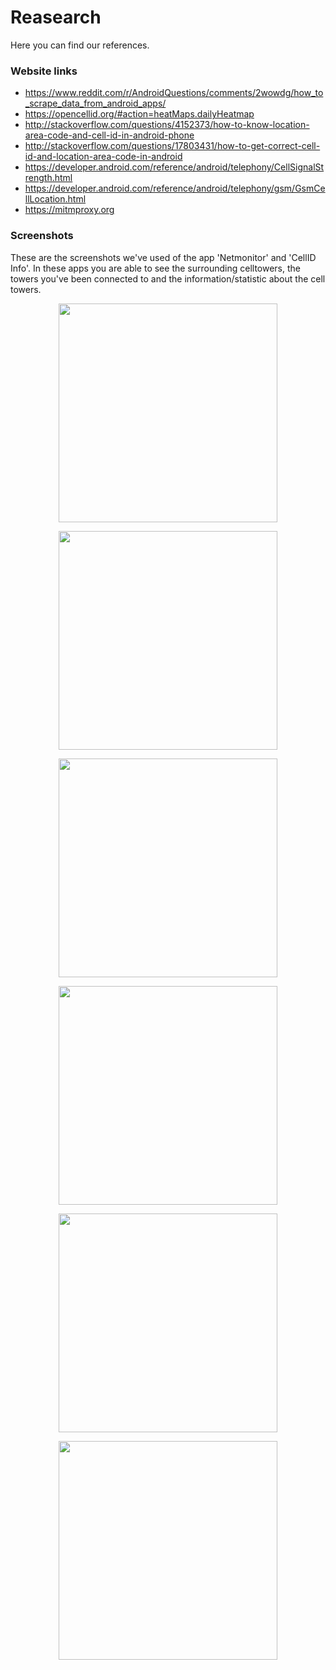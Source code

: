 # Reasearch
Here you can find our references.

### Website links
* https://www.reddit.com/r/AndroidQuestions/comments/2wowdg/how_to_scrape_data_from_android_apps/
* https://opencellid.org/#action=heatMaps.dailyHeatmap
* http://stackoverflow.com/questions/4152373/how-to-know-location-area-code-and-cell-id-in-android-phone
* http://stackoverflow.com/questions/17803431/how-to-get-correct-cell-id-and-location-area-code-in-android
* https://developer.android.com/reference/android/telephony/CellSignalStrength.html 
* https://developer.android.com/reference/android/telephony/gsm/GsmCellLocation.html
* https://mitmproxy.org


### Screenshots 
These are the screenshots we've used of the app 'Netmonitor' and 'CellID Info'. In these apps you are able to see the surrounding celltowers, the towers you've been connected to and the information/statistic about the cell towers.

<p align="center">
  <img src="Screenshot_2017-03-22-11-26-58.jpg" width="350"/>
</p>

<p align="center">
  <img src="Screenshot_2017-03-26-20-40-23.jpg" width="350"/>
</p>


<p align="center">
  <img src="Screenshot_2017-03-22-16-10-03.jpg" width="350"/>
</p>


<p align="center">
  <img src="Screenshot_2017-03-25-11-17-30.jpg" width="350"/>
</p>


<p align="center">
  <img src="Screenshot_2017-03-27-12-09-29.jpg" width="350"/>
</p>


<p align="center">
  <img src="Screenshot_2017-03-27-12-15-31.jpg" width="350"/>
</p>

